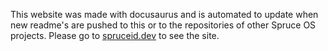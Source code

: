This website was made with docusaurus and is automated to update when new readme's are pushed to this or to the repositories of other Spruce OS projects.  Please go to [spruceid.dev](https://spruceid.dev) to see the site.

